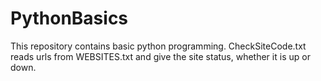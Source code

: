 # PythonBasics
This repository contains basic python programming.
CheckSiteCode.txt reads urls from WEBSITES.txt and give the site status, whether it is up or down.
